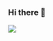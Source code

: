 ### Hi there 👋

<!--
**957001934/957001934** is a ✨ _special_ ✨ repository because its `README.md` (this file) appears on your GitHub profile.
Here are some ideas to get you started:

- 🔭 I’m currently working as a backend trainee of TICPSH.
- 🌱 I’m currently learning Computer vision.
- 👯 I’m going to study as a master in ShanghaiTech University.

- 💬 Welcome to communicate with me.
- 📫 How to reach me: huhuazhang98@gmail.com
- 😄 Pronouns: ...
- ⚡ Fun fact: ...
-->
![](https://github-readme-stats.vercel.app/api?username=957001934)
